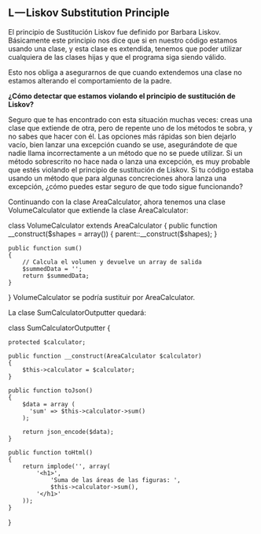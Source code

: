 L — Liskov Substitution Principle
--------------------------------

El principio de Sustitución Liskov fue definido por Barbara Liskov. 
Básicamente este principio nos dice que si en nuestro código estamos usando una clase, y esta clase es extendida, 
tenemos que poder utilizar cualquiera de las clases hijas y que el programa siga siendo válido. 

Esto nos obliga a asegurarnos de que cuando extendemos una clase no estamos alterando el comportamiento de la padre.


**¿Cómo detectar que estamos violando el principio de sustitución de Liskov?**

Seguro que te has encontrado con esta situación muchas veces: creas una clase que extiende de otra, 
pero de repente uno de los métodos te sobra, y no sabes que hacer con él. Las opciones más rápidas son 
bien dejarlo vacío, bien lanzar una excepción cuando se use, asegurándote de que nadie llama incorrectamente a 
un método que no se puede utilizar. Si un método sobrescrito no hace nada o lanza una excepción, es muy probable que
 estés violando el principio de sustitución de Liskov. Si tu código estaba usando un método que para algunas 
 concreciones ahora lanza una excepción, ¿cómo puedes estar seguro de que todo sigue funcionando?
 
 
 
Continuando con la clase AreaCalculator, ahora tenemos una clase VolumeCalculator que extiende la clase AreaCalculator:


class VolumeCalculator extends AreaCalculator
{
    public function __construct($shapes = array())
    {
        parent::__construct($shapes);
    }

    public function sum()
    {
        // Calcula el volumen y devuelve un array de salida
        $summedData = '';
        return $summedData;
    }
}
VolumeCalculator se podría sustituir por AreaCalculator.

La clase SumCalculatorOutputter quedará:

class SumCalculatorOutputter {

    protected $calculator;

    public function __construct(AreaCalculator $calculator)
    {
        $this->calculator = $calculator;
    }

    public function toJson()
    {
        $data = array (
          'sum' => $this->calculator->sum()
        );

        return json_encode($data);
    }

    public function toHtml()
    {
        return implode('', array(
            '<h1>',
                'Suma de las áreas de las figuras: ',
                $this->calculator->sum(),
            '</h1>'
        ));
    }
}